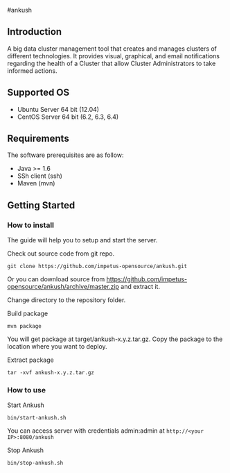 #ankush

## Introduction

A big data cluster management tool that creates and manages clusters of different technologies. It provides visual, graphical, and email notifications regarding the health of a Cluster that allow Cluster Administrators to take informed actions.

## Supported OS

* Ubuntu Server 64 bit (12.04)
* CentOS Server 64 bit (6.2, 6.3, 6.4)

## Requirements

The software prerequisites are as follow:
* Java >= 1.6
* SSh client (ssh)
* Maven (mvn)


## Getting Started

### How to install

The guide will help you to setup and start the server.

Check out source code from git repo.
````
git clone https://github.com/impetus-opensource/ankush.git
````
Or you can download source from https://github.com/impetus-opensource/ankush/archive/master.zip and extract it.

Change directory to the repository folder.

Build package
````
mvn package
````
You will get package at target/ankush-x.y.z.tar.gz. Copy the package to the location where you want to deploy.

Extract package
````
tar -xvf ankush-x.y.z.tar.gz
````

### How to use

Start Ankush
````
bin/start-ankush.sh
````
You can access server with credentials admin:admin at ````http://<your IP>:8080/ankush````

Stop Ankush
````
bin/stop-ankush.sh
````
